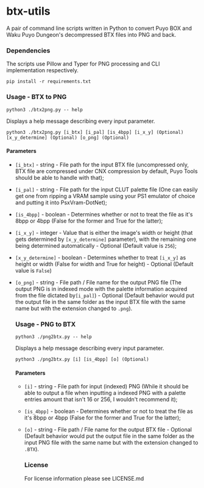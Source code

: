 # btx-utils
A pair of command line scripts written in Python to convert Puyo BOX and Waku Puyo Dungeon's decompressed BTX files into PNG and back.



### Dependencies

The scripts use Pillow and Typer for PNG processing and CLI implementation respectively.

`pip install -r requirements.txt`

### Usage - BTX to PNG

`python3 ./btx2png.py -- help`

Displays a help message describing every input parameter.

`python3 ./btx2png.py [i_btx] [i_pal] [is_4bpp] [i_x_y] (Optional) [x_y_determine] (Optional) [o_png] (Optional)`

#### Parameters

- `[i_btx]` - string - File path for the input BTX file (uncompressed only, BTX file are compressed under CNX compression by default, Puyo Tools should be able to handle with that);

- `[i_pal]` - string - File path for the input CLUT palette file (One can easily get one from ripping a VRAM sample using your PS1 emulator of choice and putting it into PsxVram-DotNet);

- `[is_4bpp]` - boolean - Determines whether or not to treat the file as it's 8bpp or 4bpp (False for the former and True for the latter);

- `[i_x_y]` - integer - Value that is either the image's width or height (that gets determined by `[x_y_determine]` parameter), with the remaining one being determined automatically  - Optional (Default value is `256`);

- `[x_y_determine]` - boolean - Determines whether to treat `[i_x_y]` as height or width (False for width and True for height) - Optional (Default value is `False`)

- `[o_png]` - string - File path / File name for the output PNG file (The output PNG is in indexed mode with the palette information acquired from  the file dictated by`[i_pal]`) - Optional (Default behavior would put the output file in the same folder as the input BTX file with the same name but with the extension changed to `.png`).

  

  <!-- -->

  

  ### Usage - PNG to BTX

  `python3 ./png2btx.py -- help`

  Displays a help message describing every input parameter.

  `python3 ./png2btx.py [i] [is_4bpp] [o] (Optional)`

  #### Parameters

  - `[i]` - string - File path for input (indexed) PNG (While it should be able to output a file when inputting a indexed PNG with a palette entries amount that isn't 16 or 256, I wouldn't recommend it);

  - `[is_4bpp]` - boolean - Determines whether or not to treat the file as it's 8bpp or 4bpp (False for the former and True for the latter);

  - `[o]` - string - File path / File name for the output BTX file  - Optional (Default behavior would put the output file in the same folder as the input PNG file with the same name but with the extension changed to `.BTX`).

    

    <!-- -->
  
    
  
    ### License
    
    For license information please see LICENSE.md
    
    



